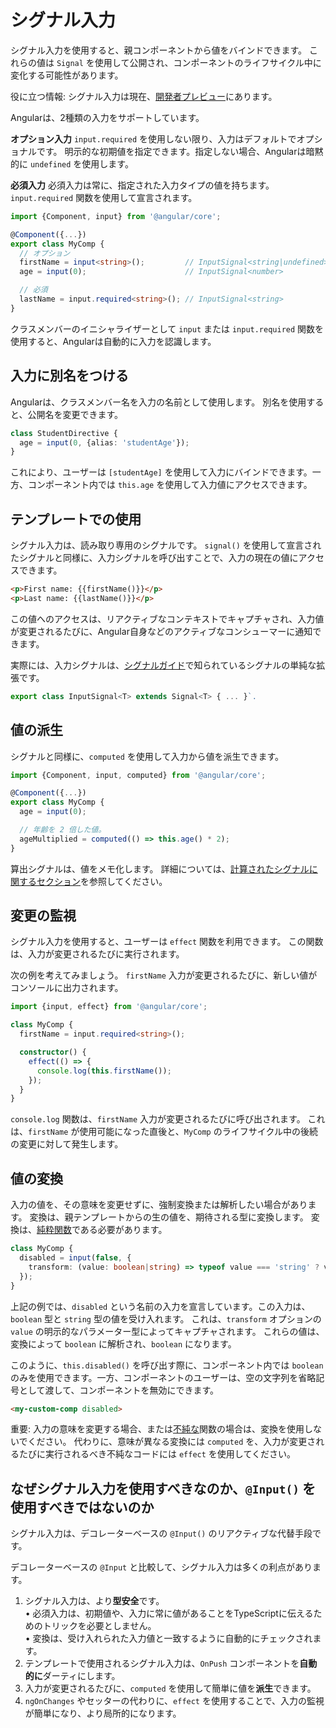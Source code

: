 # シグナル入力

シグナル入力を使用すると、親コンポーネントから値をバインドできます。
これらの値は `Signal` を使用して公開され、コンポーネントのライフサイクル中に変化する可能性があります。

役に立つ情報: シグナル入力は現在、[開発者プレビュー](/reference/releases#developer-preview)にあります。

Angularは、2種類の入力をサポートしています。

**オプション入力**
`input.required` を使用しない限り、入力はデフォルトでオプショナルです。
明示的な初期値を指定できます。指定しない場合、Angularは暗黙的に `undefined` を使用します。

**必須入力**
必須入力は常に、指定された入力タイプの値を持ちます。
`input.required` 関数を使用して宣言されます。

```typescript
import {Component, input} from '@angular/core';

@Component({...})
export class MyComp {
  // オプション
  firstName = input<string>();         // InputSignal<string|undefined>
  age = input(0);                      // InputSignal<number>

  // 必須
  lastName = input.required<string>(); // InputSignal<string>
}
```

クラスメンバーのイニシャライザーとして `input` または `input.required` 関数を使用すると、Angularは自動的に入力を認識します。

## 入力に別名をつける

Angularは、クラスメンバー名を入力の名前として使用します。
別名を使用すると、公開名を変更できます。

```typescript
class StudentDirective {
  age = input(0, {alias: 'studentAge'});
}
```

これにより、ユーザーは `[studentAge]` を使用して入力にバインドできます。一方、コンポーネント内では `this.age` を使用して入力値にアクセスできます。

## テンプレートでの使用

シグナル入力は、読み取り専用のシグナルです。
`signal()` を使用して宣言されたシグナルと同様に、入力シグナルを呼び出すことで、入力の現在の値にアクセスできます。

```html
<p>First name: {{firstName()}}</p>
<p>Last name: {{lastName()}}</p>
```

この値へのアクセスは、リアクティブなコンテキストでキャプチャされ、入力値が変更されるたびに、Angular自身などのアクティブなコンシューマーに通知できます。

実際には、入力シグナルは、[シグナルガイド](guide/signals)で知られているシグナルの単純な拡張です。

```typescript
export class InputSignal<T> extends Signal<T> { ... }`.
```

## 値の派生

シグナルと同様に、`computed` を使用して入力から値を派生できます。

```typescript
import {Component, input, computed} from '@angular/core';

@Component({...})
export class MyComp {
  age = input(0);

  // 年齢を 2 倍した値。
  ageMultiplied = computed(() => this.age() * 2);
}
```

算出シグナルは、値をメモ化します。
詳細については、[計算されたシグナルに関するセクション](guide/signals#computed-signals)を参照してください。

## 変更の監視

シグナル入力を使用すると、ユーザーは `effect` 関数を利用できます。
この関数は、入力が変更されるたびに実行されます。

次の例を考えてみましょう。
`firstName` 入力が変更されるたびに、新しい値がコンソールに出力されます。

```typescript
import {input, effect} from '@angular/core';

class MyComp {
  firstName = input.required<string>();

  constructor() {
    effect(() => {
      console.log(this.firstName());
    });
  }
}
```

`console.log` 関数は、`firstName` 入力が変更されるたびに呼び出されます。
これは、`firstName` が使用可能になった直後と、`MyComp` のライフサイクル中の後続の変更に対して発生します。

## 値の変換

入力の値を、その意味を変更せずに、強制変換または解析したい場合があります。
変換は、親テンプレートからの生の値を、期待される型に変換します。
変換は、[純粋関数](https://en.wikipedia.org/wiki/Pure_function)である必要があります。

```typescript
class MyComp {
  disabled = input(false, {
    transform: (value: boolean|string) => typeof value === 'string' ? value === '' : value,
  });
}
```

上記の例では、`disabled` という名前の入力を宣言しています。この入力は、`boolean` 型と `string` 型の値を受け入れます。
これは、`transform` オプションの `value` の明示的なパラメーター型によってキャプチャされます。
これらの値は、変換によって `boolean` に解析され、`boolean` になります。

このように、`this.disabled()` を呼び出す際に、コンポーネント内では `boolean` のみを使用できます。一方、コンポーネントのユーザーは、空の文字列を省略記号として渡して、コンポーネントを無効にできます。

```html
<my-custom-comp disabled>
```

重要: 入力の意味を変更する場合、または[不純な](https://en.wikipedia.org/wiki/Pure_function#Impure_functions)関数の場合は、変換を使用しないでください。
代わりに、意味が異なる変換には `computed` を、入力が変更されるたびに実行されるべき不純なコードには `effect` を使用してください。

## なぜシグナル入力を使用すべきなのか、`@Input()` を使用すべきではないのか

シグナル入力は、デコレーターベースの `@Input()` のリアクティブな代替手段です。

デコレーターベースの `@Input` と比較して、シグナル入力は多くの利点があります。

1. シグナル入力は、より**型安全**です。
  <br/>• 必須入力は、初期値や、入力に常に値があることをTypeScriptに伝えるためのトリックを必要としません。
  <br/>• 変換は、受け入れられた入力値と一致するように自動的にチェックされます。
2. テンプレートで使用されるシグナル入力は、`OnPush` コンポーネントを**自動的に**ダーティにします。
3. 入力が変更されるたびに、`computed` を使用して簡単に値を**派生**できます。
4. `ngOnChanges` やセッターの代わりに、`effect` を使用することで、入力の監視が簡単になり、より局所的になります。
